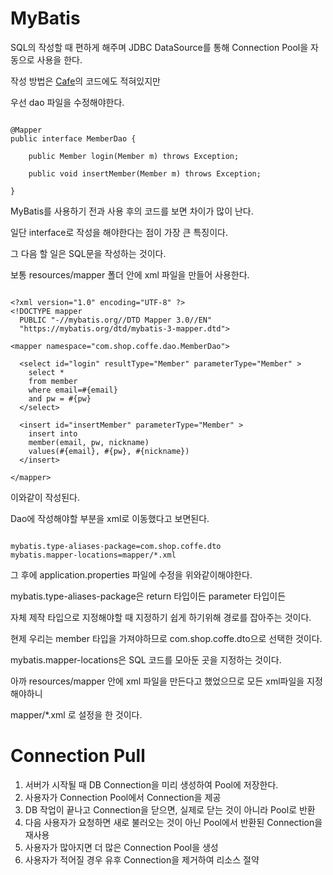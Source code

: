 # MyBatis

SQL의 작성할 때 편하게 해주며 JDBC DataSource를 통해 Connection Pool을 자동으로 사용을 한다.

작성 방법은 [Cafe](https://github.com/seungwoo505/cafe)의 코드에도 적혀있지만

우선 dao 파일을 수정해야한다.

```

@Mapper
public interface MemberDao {
	
	public Member login(Member m) throws Exception;
	
	public void insertMember(Member m) throws Exception;
	
}

```

MyBatis를 사용하기 전과 사용 후의 코드를 보면 차이가 많이 난다.

일단 interface로 작성을 해야한다는 점이 가장 큰 특징이다.

그 다음 할 일은 SQL문을 작성하는 것이다.

보통 resources/mapper 폴더 안에 xml 파일을 만들어 사용한다.

```

<?xml version="1.0" encoding="UTF-8" ?>
<!DOCTYPE mapper
  PUBLIC "-//mybatis.org//DTD Mapper 3.0//EN"
  "https://mybatis.org/dtd/mybatis-3-mapper.dtd">
  
<mapper namespace="com.shop.coffe.dao.MemberDao">

  <select id="login" resultType="Member" parameterType="Member" >
    select * 
    from member
    where email=#{email}
    and pw = #{pw}
  </select>
  
  <insert id="insertMember" parameterType="Member" >
    insert into 
    member(email, pw, nickname)
    values(#{email}, #{pw}, #{nickname})
  </insert>
  
</mapper>

```

이와같이 작성된다.

Dao에 작성해야할 부분을 xml로 이동했다고 보면된다.

```

mybatis.type-aliases-package=com.shop.coffe.dto
mybatis.mapper-locations=mapper/*.xml

```

그 후에 application.properties 파일에 수정을 위와같이해야한다.

mybatis.type-aliases-package은 return 타입이든 parameter 타입이든

자체 제작 타입으로 지정해야할 때 지정하기 쉽게 하기위해 경로를 잡아주는 것이다.

현제 우리는 member 타입을 가져야하므로 com.shop.coffe.dto으로 선택한 것이다.

mybatis.mapper-locations은 SQL 코드를 모아둔 곳을 지정하는 것이다.

아까 resources/mapper 안에 xml 파일을 만든다고 했었으므로 모든 xml파일을 지정해야하니

mapper/*.xml 로 설정을 한 것이다.

# Connection Pull

1. 서버가 시작될 때 DB Connection을 미리 생성하여 Pool에 저장한다.
2. 사용자가 Connection Pool에서 Connection을 제공
3. DB 작업이 끝나고 Connection을 닫으면, 실제로 닫는 것이 아니라 Pool로 반환
4. 다음 사용자가 요청하면 새로 불러오는 것이 아닌 Pool에서 반환된 Connection을 재사용
5. 사용자가 많아지면 더 많은 Connection Pool을 생성
6. 사용자가 적어질 경우 유후 Connection을 제거하여 리소스 절약